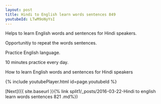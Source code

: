 ```yaml
---
layout: post
title: Hindi to English learn words sentences 849 
youtubeId: LTwM9oNyYsI
---
```

 
 
Helps to learn English words and sentences for Hindi speakers.

Opportunitiy to repeat the words sentences. 

Practice English language. 
 
10 minutes practice every day. 
 
How to learn English words and sentences for Hindi speakers 
 
{% include youtubePlayer.html id=page.youtubeId %}
 
 
[Next]({{ site.baseurl }}{% link  split1/_posts/2016-03-22-Hindi to english learn words sentences 821 .md%})
 

